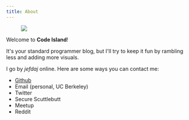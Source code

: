 ```yaml
---
title: About
---
```


<img src="/about/boat.svg" style="margin-left: 40px"></img>

Welcome to <b>Code Island</b>!

It's your standard programmer blog,
but I'll try to keep it fun by rambling less
and adding more visuals.

I go by *jefdaj* online. Here are some ways you can contact me:

- [Github](https://github.com/jefdaj)
- Email (personal, UC Berkeley)
- Twitter
- Secure Scuttlebutt
- Meetup
- Reddit

<!-- TODO gpg? bitmessage? -->
